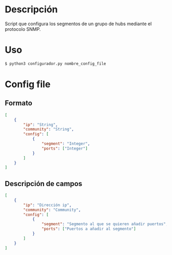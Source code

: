 # Descripción
Script que configura los segmentos de un grupo de hubs mediante el protocolo SNMP.

# Uso
```bash
$ python3 configurador.py nombre_config_file
```

# Config file
## Formato
```json
[
    {
        "ip": "String",
        "community": "String",
        "config": [
            {
                "segment": "Integer",
                "ports": ["Integer"]
            }
        ]
    }
]
```

## Descripción de campos
```json
[
    {
        "ip": "Dirección ip",
        "community": "Community",
        "config": [
            {
                "segment": "Segmento al que se quieren añadir puertos",
                "ports": ["Puertos a añadir al segmento"]
            }
        ]
    }
]
```